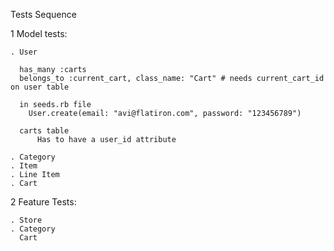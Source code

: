 Tests Sequence

1	Model tests:

    . User

      has_many :carts
      belongs_to :current_cart, class_name: "Cart" # needs current_cart_id on user table

      in seeds.rb file
        User.create(email: "avi@flatiron.com", password: "123456789")

      carts table
	      Has to have a user_id attribute

    . Category
    . Item
    . Line Item
    . Cart

2	Feature Tests:

    . Store
    . Category
      Cart
